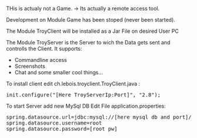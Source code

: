 THis is actualy not a Game.
-> Its actually a remote access tool.

Development on Module Game has been stoped (never been started).

The Module TroyClient will be installed as a Jar File on desired User PC 

The Module TroyServer is the Server to wich the Data gets sent and controlls the Client.
 It supports:
  - Commandline access
  - Screenshots
  - Chat
and some smaller cool things...

To install client edit ch.lebois.troyclient.TroyClient.java :
<pre>
init.configure("[Here TroyServerIp:Port]", "2.8");
</pre>

To start Server add new MySql DB
Edit File application.properties:
<pre>
spring.datasource.url=jdbc:mysql://[here mysql db and port]/[db name]
spring.datasource.username=root
spring.datasource.password=[root pw]
</pre>
